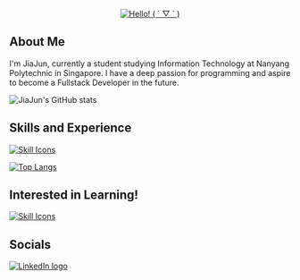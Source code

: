 <div align="center">
    <p>
        <a href="https://git.io/typing-svg">
            <img src="https://readme-typing-svg.demolab.com/?font=Fira+Code&size=30&pause=100&center=true&vCenter=true&width=435&lines=Hello!%20(%20%C2%B4%20%E2%96%BD%20`%20)" alt="Hello! ( ´ ▽ ` )">
        </a>
    </p>
</div>

## About Me

I'm JiaJun, currently a student studying Information Technology at Nanyang Polytechnic in Singapore. I have a deep passion for programming and aspire to become a Fullstack Developer in the future. 

![JiaJun's GitHub stats](https://github-readme-stats.vercel.app/api?username=HProsperouS&show_icons=true&theme=transparent)

## Skills and Experience

[![Skill Icons](https://skillicons.dev/icons?i=html,css,js,bootstrap,jquery,ts,py,cs,kotlin,nodejs,flask,dotnet,express,sqlite,mysql,aws,figma,github,postman,regex,visualstudio,vscode,&perline=9&center=true)](https://skillicons.dev/)

[![Top Langs](https://github-readme-stats.vercel.app/api/top-langs/?username=HProsperouS&layout=compact&theme=transparent)](https://github.com/anuraghazra/github-readme-stats)

## Interested in Learning!

[![Skill Icons](https://skillicons.dev/icons?i=react,ts,swift,aws,redis&perline=10&center=true)](https://skillicons.dev/)

## Socials

[![LinkedIn logo](https://img.shields.io/badge/Liu%20JiaJun-%230077B5.svg?style=for-the-badge&logo=linkedin&logoColor=white)](https://www.linkedin.com/in/jiajun-liu-775252244/)
